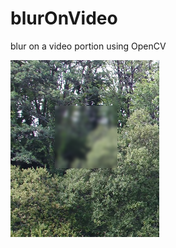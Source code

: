 # blurOnVideo
blur on a video portion using OpenCV 

![alt text](https://github.com/samux87/blurOnVideo/blob/master/demo.png "Demo")
